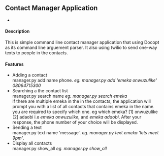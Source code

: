 
## Contact Manager Application
-
#### Description
This is simple command line  contact manager application that using Docopt as its command line arguement parser.
It also using twilio  to send one-way texts to people in the contacts.
#### Features
   + Adding  a contact      
         manager.py add name phone.     _eg. manager.py add 'emeka onwuzulike' 08064715300_
   + Searching a the contact list    
         manager.py search name         _eg. manager.py search emeka_    
         if there are multiple emeka in the in the contacts, the application will prompt you with a list of all contacts
         that contains emeka in the name. you are required to specify which one. eg which emeka? [1]  onwuzulike [2] adaobi    i.e _emeka onwuzulike_, and _emeka adaobi_. After your response, the phone number of your choice will be displayed.
   + Sending a text    
         manager.py text name 'message'.     _eg. manager.py text emeka 'lets meet 9pm'_.    
   + Display all contacts    
         manager.py show_all     _eg. manager.py show_all_     



